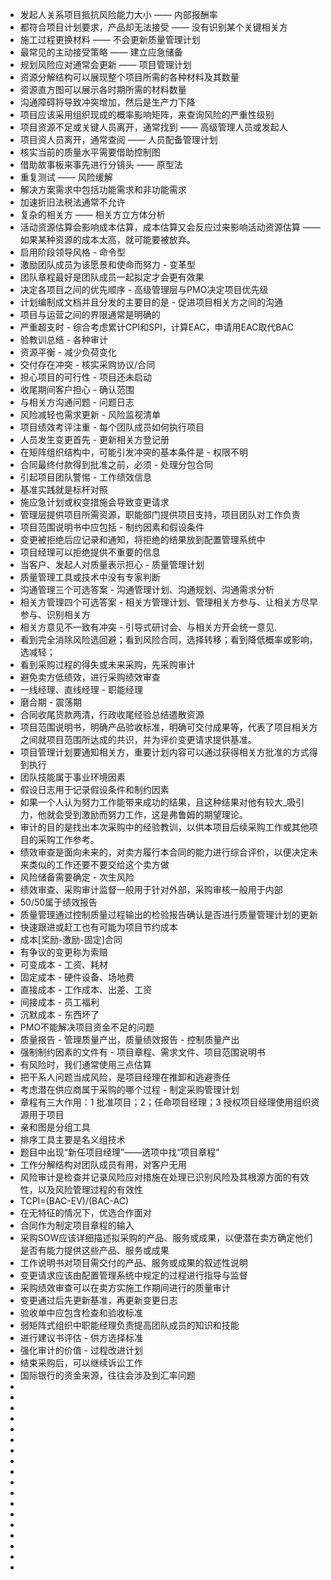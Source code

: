 * 发起人关系项目抵抗风险能力大小 —— 内部报酬率
* 都符合项目计划要求，产品却无法接受 —— 没有识别某个关键相关方
* 施工过程更换材料 —— 不会更新质量管理计划
* 最常见的主动接受策略 —— 建立应急储备
* 规划风险应对通常会更新 —— 项目管理计划
* 资源分解结构可以展现整个项目所需的各种材料及其数量
* 资源直方图可以展示各时期所需的材料数量
* 沟通障碍将导致冲突增加，然后是生产力下降
* 项目应该采用组织现成的概率影响矩阵，来查询风险的严重性级别
* 项目资源不足或关键人员离开，通常找到 —— 高级管理人员或发起人
* 项目资人员离开，通常查阅 —— 人员配备管理计划
* 核实当前的质量水平需要借助控制图
* 借助故事板来事先进行分镜头 —— 原型法
* 重复测试 —— 风险缓解
* 解决方案需求中包括功能需求和非功能需求
* 加速折旧法税法通常不允许
* 复杂的相关方 —— 相关方立方体分析
* 活动资源估算会影响成本估算，成本估算又会反应过来影响活动资源估算 —— 如果某种资源的成本太高，就可能要被放弃。
* 启用阶段领导风格 - 命令型
* 激励团队成员为该愿景和使命而努力 - 变革型
* 团队章程最好是团队成员一起拟定才会更有效果
* 决定各项目之间的优先顺序 - 高级管理层与PMO决定项目优先级
* 计划编制成文档并且分发的主要目的是 - 促进项目相关方之间的沟通
* 项目与运营之间的界限通常是明确的
* 严重超支时 - 综合考虑累计CPI和SPI，计算EAC，申请用EAC取代BAC
* 验教训总结 - 各种审计
* 资源平衡 - 减少负荷变化
* 交付存在冲突 - 核实采购协议/合同
* 担心项目的可行性 - 项目还未启动
* 收尾期间客户担心 - 确认范围
* 与相关方沟通问题 - 问题日志
* 风险减轻也需求更新 - 风险监视清单
* 项目绩效考评注重 - 每个团队成员如何执行项目
* 人员发生变更首先 - 更新相关方登记册
* 在矩阵组织结构中，可能引发冲突的基本条件是 - 权限不明
* 合同最终付款得到批准之前，必须 - 处理分包合同
* 引起项目团队警惕 - 工作绩效信息
* 基准实践就是标杆对照
* 施应急计划或权变措施会导致变更请求
* 管理层提供项目所需资源，职能部门提供项目支持，项目团队对工作负责
* 项目范围说明书中应包括 - 制约因素和假设条件
* 变更被拒绝后应记录和通知，将拒绝的结果放到配置管理系统中
* 项目经理可以拒绝提供不重要的信息
* 当客户、发起人对质量表示担心 - 质量管理计划
* 质量管理工具或技术中没有专家判断
* 沟通管理三个可选答案 - 沟通管理计划、沟通规划、沟通需求分析
* 相关方管理四个可选答案 - 相关方管理计划、管理相关方参与、让相关方尽早参与、识别相关方
* 相关方意见不一致有冲突 - 引导式研讨会、与相关方开会统一意见.
* 看到完全消除风险选回避；看到风险合同，选择转移；看到降低概率或影响，选减轻；
* 看到采购过程的得失或未来采购，先采购审计
* 避免卖方低绩效，进行采购绩效审查
* 一线经理、直线经理 - 职能经理
* 磨合期 - 震荡期
* 合同收尾货款两清，行政收尾经验总结遣散资源
* 项目范围说明书，明确产品验收标准，明确可交付成果等，代表了项目相关方之间就项目范围所达成的共识，并为评价变更请求提供基准。
* 项目管理计划要通知相关方，重要计划内容可以通过获得相关方批准的方式得到执行
* 团队技能属于事业环境因素
* 假设日志用于记录假设条件和制约因素
* 如果一个人认为努力工作能带来成功的结果，且这种结果对他有较大_吸引力，他就会受到激励而努力工作，这是弗鲁姆的期望理论。
* 审计的目的是找出本次采购中的经验教训，以供本项目后续采购工作或其他项目的采购工作参考。
* 绩效审查是面向未来的，对卖方履行本合同的能力进行综合评价，以便决定未来类似的工作还要不要交给这个卖方做
* 风险储备需要确定 - 次生风险
* 绩效审查、采购审计监督一般用于针对外部，采购审核一般用于内部
* 50/50属于绩效报告
* 质量管理通过控制质量过程输出的检验报告确认是否进行质量管理计划的更新
* 快速跟进或赶工也有可能为项目节约成本
* 成本[奖励-激励-固定]合同
* 有争议的变更称为索赔
* 可变成本 - 工资、耗材
* 固定成本 - 硬件设备、场地费
* 直接成本 - 工作成本、出差、工资
* 间接成本 - 员工福利
* 沉默成本 - 东西坏了
* PMO不能解决项目资金不足的问题
* 质量报告 - 管理质量产出，质量绩效报告 - 控制质量产出
* 强制制约因素的文件有 - 项目章程、需求文件、项目范围说明书
* 有风险时，我们通常使用三点估算
* 把干系人问题当成风险，是项目经理在推卸和逃避责任
* 考虑潜在供应商属于采购的哪个过程 - 制定采购管理计划
* 章程有三大作用：1 批准项目；2；任命项目经理；3 授权项目经理使用组织资源用于项目
* 亲和图是分组工具
* 排序工具主要是名义组技术
* 题目中出现“新任项目经理”——选项中找“项目章程”
* 工作分解结构对团队成员有用，对客户无用
* 风险审计是检查并记录风险应对措施在处理已识别风险及其根源方面的有效性，以及风险管理过程的有效性
* TCPI=(BAC-EV)/(BAC-AC)
* 在无特征的情况下，优选合作面对
* 合同作为制定项目章程的输入
* 采购SOW应该详细描述拟采购的产品、服务或成果，以便潜在卖方确定他们是否有能力提供这些产品、服务或成果
* 工作说明书对项目需交付的产品、服务或成果的叙述性说明
* 变更请求应该由配置管理系统中规定的过程进行指导与监督
* 采购绩效审查可以在卖方实施工作期间进行的质量审计
* 变更通过后先更新基准，再更新变更日志
* 验收单中应包含检查和验收标准
* 弱矩阵式组织中职能经理负责提高团队成员的知识和技能
* 进行建议书评估 - 供方选择标准
* 强化审计的价值 - 过程改进计划
* 结束采购后，可以继续诉讼工作
* 国际银行的资金来源，往往会涉及到汇率问题
*
*
*
*
*
*
*
*
*
*
*
*
*
*
*
*
*
*
